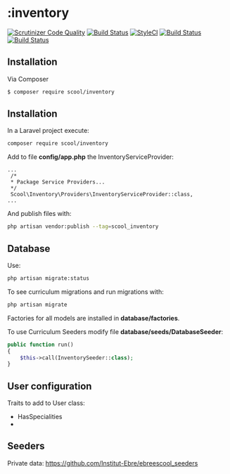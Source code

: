 # :inventory
[![Scrutinizer Code Quality](https://scrutinizer-ci.com/g/manuelblanch/inventory/badges/quality-score.png?b=master)](https://scrutinizer-ci.com/g/manuelblanch/inventory/?branch=master)
[![Build Status](https://scrutinizer-ci.com/g/manuelblanch/inventory/badges/build.png?b=master)](https://scrutinizer-ci.com/g/manuelblanch/inventory/build-status/master)
[![StyleCI](https://styleci.io/repos/74695252/shield?branch=master)](https://styleci.io/repos/74695252)
[![Build Status](https://scrutinizer-ci.com/g/manuelblanch/inventory/badges/build.png?b=master)](https://scrutinizer-ci.com/g/manuelblanch/inventory/build-status/master)
[![Build Status](https://travis-ci.org/manuelblanch/inventory.svg?branch=master)](https://travis-ci.org/manuelblanch/inventory)
## Installation

Via Composer

``` bash
$ composer require scool/inventory
```

## Installation ##

In a Laravel project execute: 

```bash
composer require scool/inventory
```

Add to file **config/app.php** the InventoryServiceProvider:

```
...
 /*
 * Package Service Providers...
 */
 Scool\Inventory\Providers\InventoryServiceProvider::class,
... 
```

And publish files with:

```bash
php artisan vendor:publish --tag=scool_inventory
```

## Database ##

Use:

```bash
php artisan migrate:status
```

To see curriculum migrations and run migrations with:

```bash
php artisan migrate
```

Factories for all models are installed in **database/factories**.

To use Curriculum Seeders modify file **database/seeds/DatabaseSeeder**:

```php
public function run()
{
    $this->call(InventorySeeder::class);
}
```

## User configuration ##

Traits to add to User class:

- HasSpecialities
- 

## Seeders ##

Private data: https://github.com/Institut-Ebre/ebreescool_seeders
